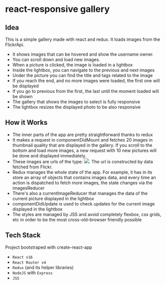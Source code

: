 # react-responsive gallery

## Idea

This is a simple gallery made with react and redux. It loads images from the
FlickrApi.

* It shows images that can be hovered and show the username owner.
* You can scroll down and load new images.
* When a picture is clicked, the image is loaded in a lightbox
* Inside the lightbox, you can navigate to the previous and next images
* Under the picture you can find the title and tags related to the image
* If you reach the end, and no more images were loaded, the first one will be displayed
* If you go to previous from the first, the last until the moment loaded will be shown
* The gallery that shows the images to select is fully responsive
* The lightbox resizes the displayed photo to be also responsive

## How it Works

* The inner parts of the app are pretty straightforward thanks to redux
* It makes a request in componentDidMount and fetches 20 images in thumbnail quality that are displayed in the gallery. If you scroll to the bottom and load more images, a new request with 10 new pictures will be done and displayed immediately.
* These images are urls of the type: <img src='the url here'/>. The url is constructed by data fetched from Flickr.
* Redux manages the whole state of the app. For example, it has in its store an array of objects that contains images data, and every time an action is dispatched to fetch more images, the state changes via the imagesReducer
* There's also a currentImageReducer that manages the data of the current picture displayed in the lightbox
* componentDidUpdate is used to check updates for the current image displayed in the lightbox
* The styles are managed by JSS and avoid completely flexbox, css grids, etc in order to be the most cross-old-browser friendly possible

## Tech Stack

Project bootstraped with create-react-app

* `React v16`
* `React Router v4`
* `Redux` (and its helper libraries)
* `NodeJS` with `Express`
* `JSS`
